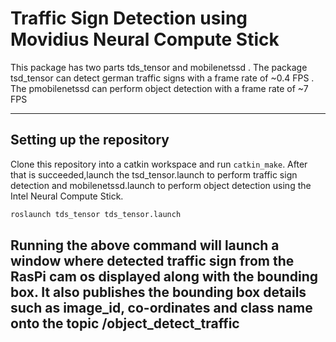 # Traffic Sign  Detection using Movidius Neural Compute Stick

This package has two parts tds_tensor and mobilenetssd . The package tsd_tensor can detect german traffic signs 
with a frame rate of ~0.4 FPS . The pmobilenetssd can perform object detection with a frame rate of ~7 FPS

---------
## Setting up the repository
Clone this repository into a catkin workspace and run `catkin_make`. After that is
succeeded,launch the tsd_tensor.launch to perform traffic sign detection and mobilenetssd.launch
to perform object detection using the Intel Neural Compute Stick.

```bash
roslaunch tds_tensor tds_tensor.launch
```

Running the above command will launch a window where detected traffic sign from the RasPi cam os displayed 
along with the bounding box. 
It also publishes the bounding box details such as image_id, co-ordinates and class name 
onto the topic /object_detect_traffic
-----------
 